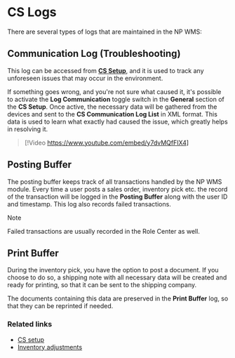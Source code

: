 # CS Logs

There are several types of logs that are maintained in the NP WMS:

## Communication Log (Troubleshooting)

This log can be accessed from [**CS Setup**](cs-setup.md), and it is used to track any unforeseen issues that may occur in the environment. 

If something goes wrong, and you're not sure what caused it, it's possible to activate the **Log Communication** toggle switch in the **General** section of the **CS Setup**. Once active, the necessary data will be gathered from the devices and sent to the **CS Communication Log List** in XML format. This data is used to learn what exactly had caused the issue, which greatly helps in resolving it. 


> [!Video https://www.youtube.com/embed/y7dvMQfFIX4]
## Posting Buffer

The posting buffer keeps track of all transactions handled by the NP WMS module. Every time a user posts a sales order, inventory pick etc. the record of the transaction will be logged in the **Posting Buffer** along with the user ID and timestamp. This log also records failed transactions. 

> [!Note]
> Failed transactions are usually recorded in the Role Center as well. 

## Print Buffer 

During the inventory pick, you have the option to post a document. If you choose to do so, a shipping note with all necessary data will be created and ready for printing, so that it can be sent to the shipping company. 

The documents containing this data are preserved in the **Print Buffer** log, so that they can be reprinted if needed. 

### Related links

- [CS setup](cs-setup.md)
- [Inventory adjustments](inventory_adjustments.md)